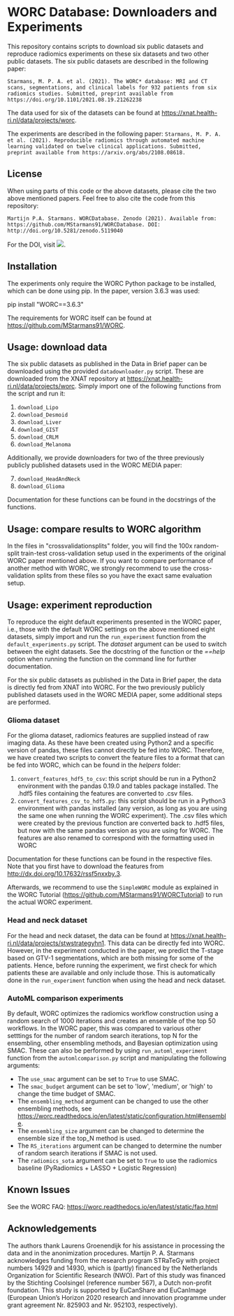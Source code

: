 # WORC Database: Downloaders and Experiments
This repository contains scripts to download six public datasets
and reproduce radiomics experiments on these six datasets and two other
public datasets. The six public datasets are described in the following paper:

``Starmans, M. P. A. et al. (2021). The WORC* database: MRI and CT scans, segmentations, and clinical labels for 932 patients from six radiomics studies. Submitted, preprint available from https://doi.org/10.1101/2021.08.19.21262238``

The data used for six of the datasets can be found at https://xnat.health-ri.nl/data/projects/worc.

The experiments are described in the following paper:
``Starmans, M. P. A. et al. (2021). Reproducible radiomics through automated machine learning validated on twelve clinical applications. Submitted, preprint available from https://arxiv.org/abs/2108.08618.``

## License
When using parts of this code or the above datasets, please cite the two
above mentioned papers. Feel free to also cite the code from this repository:

``Martijn P.A. Starmans. WORCDatabase. Zenodo (2021). Available from:  https://github.com/MStarmans91/WORCDatabase. DOI: http://doi.org/10.5281/zenodo.5119040``

For the DOI, visit [![][DOI]][DOI-lnk].

[DOI]: https://zenodo.org/badge/DOI/10.5281/zenodo.5119040.svg
[DOI-lnk]: https://doi.org/10.5281/zenodo.5119040

## Installation
The experiments only require the WORC Python package to be installed,
which can be done using pip. In the paper, version 3.6.3 was used:

  pip install "WORC==3.6.3"

The requirements for WORC itself can be found at https://github.com/MStarmans91/WORC.

## Usage: download data
The six public datasets as published in the Data in Brief paper can be
downloaded using the provided ``datadownloader.py`` script. These are
downloaded from the XNAT repository at https://xnat.health-ri.nl/data/projects/worc.
Simply import one of the following functions from the script and run it:

1. ``download_Lipo``
2. ``download_Desmoid``
3. ``download_Liver``
4. ``download_GIST``
5. ``download_CRLM``
6. ``download_Melanoma``

Additionally, we provide downloaders for two of the three previously publicly
published datasets used in the WORC MEDIA paper:

7. ``download_HeadAndNeck``
8. ``download_Glioma``

Documentation for these functions can be found in the docstrings of the
functions.

## Usage: compare results to WORC algorithm
In the files in "crossvalidationsplits" folder, you will find the 100x random-split train-test cross-validation setup
used in the experiments of the original WORC paper mentioned above. If you want to compare performance of another method with WORC, we strongly recommend to use the cross-validation splits from these files so you have the exact same evaluation setup.

## Usage: experiment reproduction
To reproduce the eight default experiments presented in the WORC paper,
i.e., those with the default WORC settings on the above mentioned eight datasets, simply import
and run the ``run_experiment`` function from the ``default_experiments.py`` script.
The *dataset* argument can be used to switch between the eight datasets. See
the docstring of the function  or the *==help* option when running the
function on the command line for further documentation.

For the six public datasets as published in the Data in Brief paper, the data
is directly fed from XNAT into WORC. For the two previously publicly published
datasets used in the WORC MEDIA paper, some additional steps are performed.

### Glioma dataset
For the glioma dataset, radiomics features are supplied instead of raw
imaging data. As these have been created using Python2 and a specific version
of pandas, these files cannot directly be fed into WORC. Therefore,
we have created two scripts to convert the feature files to a format
that can be fed into WORC, which can be found in the *helpers* folder:

1. ``convert_features_hdf5_to_csv``: this script should be run in a Python2
  environment with the pandas 0.19.0 and tables package installed. The .hdf5
  files containing the features are converted to .csv files.
2. ``convert_features_csv_to_hdf5.py``: this script should be run in a Python3
  environment with pandas installed (any version, as long as you are using
  the same one when running the WORC experiment). The .csv files which were
  created by the previous function are converted back to .hdf5 files, but
  now with the same pandas version as you are using for WORC. The features
  are also renamed to correspond with the formatting used in WORC

Documentation for these functions can be found in the respective files. Note
that you first have to download the features from http://dx.doi.org/10.17632/rssf5nxxby.3.

Afterwards, we recommend to use the ``SimpleWORC`` module as explained in
the WORC Tutorial (https://github.com/MStarmans91/WORCTutorial) to run the
actual WORC experiment.

### Head and neck dataset
For the head and neck dataset, the data can be found at https://xnat.health-ri.nl/data/projects/stwstrategyhn1.
This data can be directly fed into WORC. However, in the
experiment conducted in the paper, we predict the T-stage based on GTV-1 segmentations,
which are both missing for some of the patients. Hence, before running the experiment,
we first check for which patients these are available and only include those.
This is automatically done in the ``run_experiment`` function when using the
head and neck dataset.

### AutoML comparison experiments
By default, WORC optimizes the radiomics workflow construction using a
random search of 1000 iterations and creates an ensemble of the top 50
workflows. In the WORC paper, this was compared to various other setttings
for the number of random search iterations, top N for the ensembling,
other ensembling methods, and Bayesian optimization using SMAC. These
can also be performed by using ``run_automl_experiment`` function from
the ``automlcomparison.py`` script and manipulating the following arguments:

- The ``use_smac`` argument can be set to ``True`` to use SMAC.
- The ``smac_budget`` argument can be set to 'low', 'medium', or 'high' to
  change the time budget of SMAC.
- The ``ensembling_method`` argument can be changed to use the other ensembling
  methods, see https://worc.readthedocs.io/en/latest/static/configuration.html#ensemble.
- The ``ensembling_size`` argument can be changed to determine the ensemble
  size if the top_N method is used.
- The ``RS_iterations`` argument can be changed to determine the number
  of random search iterations if SMAC is not used.
- The ``radiomics_sota`` argument can be set to ``True`` to use the radiomics
  baseline (PyRadiomics + LASSO + Logistic Regression)

## Known Issues
See the WORC FAQ: https://worc.readthedocs.io/en/latest/static/faq.html

## Acknowledgements
The authors thank Laurens Groenendijk for his assistance in processing the data and in the
anonimization procedures. Martijn P. A. Starmans acknowledges funding from the research
program STRaTeGy with project numbers 14929 and 14930, which is (partly) financed by the
Netherlands Organization for Scientific Research (NWO). Part of this study was financed by
the Stichting Coolsingel (reference number 567), a Dutch non-profit foundation. This study
is supported by EuCanShare and EuCanImage (European Union’s Horizon 2020 research and innovation programme
under grant agreement Nr. 825903 and Nr. 952103, respectively).